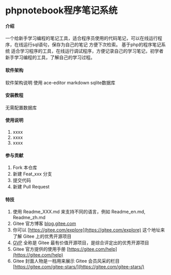 # phpnotebook程序笔记系统

#### 介绍
一个给新手学习编程的笔记工具，适合程序员使用的代码笔记，可以在线运行程序，在线运行sql语句，保存为自己的笔记 方便下次检索。
基于php的程序笔记系统 适合学习程序的工具，在线运行调试程序，方便记录自己的学习笔记，初学者新手学习编程的工具，了解自己的学习过程。


#### 软件架构
软件架构说明 使用 ace-editor markdown sqlite数据库


#### 安装教程

无需配置数据库

#### 使用说明

1.  xxxx
2.  xxxx
3.  xxxx

#### 参与贡献

1.  Fork 本仓库
2.  新建 Feat_xxx 分支
3.  提交代码
4.  新建 Pull Request


#### 特技

1.  使用 Readme\_XXX.md 来支持不同的语言，例如 Readme\_en.md, Readme\_zh.md
2.  Gitee 官方博客 [blog.gitee.com](https://blog.gitee.com)
3.  你可以 [https://gitee.com/explore](https://gitee.com/explore) 这个地址来了解 Gitee 上的优秀开源项目
4.  [GVP](https://gitee.com/gvp) 全称是 Gitee 最有价值开源项目，是综合评定出的优秀开源项目
5.  Gitee 官方提供的使用手册 [https://gitee.com/help](https://gitee.com/help)
6.  Gitee 封面人物是一档用来展示 Gitee 会员风采的栏目 [https://gitee.com/gitee-stars/](https://gitee.com/gitee-stars/)
